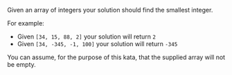 Given an array of integers your solution should find the smallest integer.

For example:

-   Given  `[34, 15, 88, 2]`  your solution will return  `2`
-   Given  `[34, -345, -1, 100]`  your solution will return  `-345`

You can assume, for the purpose of this kata, that the supplied array will not be empty.

